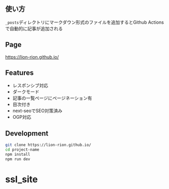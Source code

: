 ## 使い方

`_posts`ディレクトリにマークダウン形式のファイルを追加するとGithub Actionsで自動的に記事が追加される

## Page

https://lion-rion.github.io/

## Features

- レスポンシブ対応
- ダークモード
- 記事の一覧ページにページネーション有
- 目次付き
- next-seoでSEO対策済み
- OGP対応

## Development

```bash
git clone https://lion-rion.github.io/
cd project-name
npm install
npm run dev
```
# ssl_site
